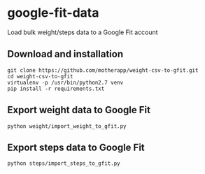 # google-fit-data
Load bulk weight/steps data to a Google Fit account

## Download and installation
```
git clone https://github.com/motherapp/weight-csv-to-gfit.git
cd weight-csv-to-gfit
virtualenv -p /usr/bin/python2.7 venv
pip install -r requirements.txt
```

## Export weight data to Google Fit
```
python weight/import_weight_to_gfit.py
```

## Export steps data to Google Fit
```
python steps/import_steps_to_gfit.py
```
